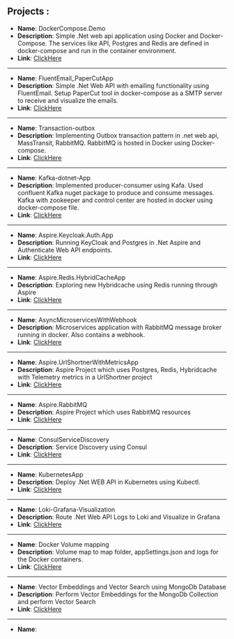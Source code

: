 ## Projects :

   - **Name**: DockerCompose.Demo
   - **Description**: Simple .Net web api application using Docker and Docker-Compose. The services like API, Postgres and Redis 
                are defined in docker-compose and run in the container environment.
   - **Link**: [ClickHere](https://github.com/r-manimaran/dotnet-containerized-projects/tree/main/DockerCompose.Demo)
------------------------------------------
   - **Name**: FluentEmail_PaperCutApp
   - **Description**: Simple .Net Web API with emailing functionality using FluentEmail. Setup PaperCut tool in docker-compose 
                as a SMTP server to receive and visualize the emails.
   - **Link**: [ClickHere](https://github.com/r-manimaran/dotnet-containerized-projects/tree/main/FluentEmail_PaperCutApp/EmailSenderApi)
--------------------------------------------
   - **Name**: Transaction-outbox
   - **Description**: Implementing Outbox transaction pattern in .net web api, MassTransit, RabbitMQ. RabbitMQ is hosted in Docker using Docker-compose.
   - **Link**: [ClickHere](https://github.com/r-manimaran/dotnet-containerized-projects/tree/main/Transactional-Outbox/Outbox-Pattern-App)
---------------------------------------------
   - **Name**: Kafka-dotnet-App
   - **Description**: Implemented producer-consumer using Kafa. Used confluent Kafka nuget package to produce and consume messages. Kafka with zookeeper and control center are hosted in docker using docker-compose file. 
   - **Link**: [ClickHere](https://github.com/r-manimaran/dotnet-containerized-projects/tree/main/Kafka-dotnet-App)
----------------------------------------------
   - **Name**: Aspire.Keycloak.Auth.App
   - **Description**: Running KeyCloak and Postgres in .Net Aspire and Authenticate Web API endpoints.
   - **Link**: [ClickHere](https://github.com/r-manimaran/dotnet-containerized-projects/tree/main/Aspire.Keycloak.Auth.App)
-----------------------------------------------
   - **Name**: Aspire.Redis.HybridCacheApp
   - **Description**: Exploring new Hybridcache using Redis running through Aspire
   - **Link**: [ClickHere](https://github.com/r-manimaran/dotnet-containerized-projects/tree/main/Aspire.Redis.HybridCacheApp)
-----------------------------------------------
   - **Name**: AsyncMicroservicesWithWebhook
   - **Description**: Microservices application with RabbitMQ message broker running in docker. Also contains a webhook.
   - **Link**: [ClickHere](https://github.com/r-manimaran/dotnet-containerized-projects/tree/main/AsyncMicroservicesWithWebhook)
-----------------------------------------------
   - **Name**: Aspire.UrlShortnerWithMetricsApp
   - **Description**: Aspire Project which uses Postgres, Redis, Hybridcache with Telemetry metrics in a UrlShortner project
   - **Link**: [ClickHere](https://github.com/r-manimaran/dotnet-containerized-projects/tree/main/Aspire.UrlShortnerWithMetricsApp)
-----------------------------------------------
   - **Name**: Aspire.RabbitMQ
   - **Description**: Aspire Project which uses RabbitMQ resources
   - **Link**: [ClickHere](https://github.com/r-manimaran/dotnet-containerized-projects/tree/main/Aspire.RabbitMQ/AspireDemo)
-----------------------------------------------
   - **Name**: ConsulServiceDiscovery
   - **Description**: Service Discovery using Consul
   - **Link**: [ClickHere](https://github.com/r-manimaran/dotnet-containerized-projects/tree/main/ConsulServiceDiscovery)
-----------------------------------------------
   - **Name**: KubernetesApp
   - **Description**: Deploy .Net WEB API in Kubernetes using Kubectl.
   - **Link**: [ClickHere](https://github.com/r-manimaran/dotnet-containerized-projects/tree/main/KubernetesApp)
-----------------------------------------------
   - **Name**: Loki-Grafana-Visualization
   - **Description**: Route .Net Web API Logs to Loki and Visualize in Grafana
   - **Link**: [ClickHere](https://github.com/r-manimaran/dotnet-containerized-projects/tree/main/Loki-Grafana-Visualization)
-----------------------------------------------
   - **Name**: Docker Volume mapping
   - **Description**: Volume map to map folder, appSettings.json and logs for the Docker containers.
   - **Link**: [ClickHere](https://github.com/r-manimaran/dotnet-containerized-projects/tree/main/DockerVolumeMapping)
-----------------------------------------------
   - **Name**: Vector Embeddings and Vector Search using MongoDb Database
   - **Description**: Perform Vector Embeddings for the MongoDb Collection and perform Vector Search
   - **Link**: [ClickHere](https://github.com/r-manimaran/dotnet-containerized-projects/tree/main/AI.MongoDb.SemanticSearch)
-----------------------------------------------
- **Name**: 

